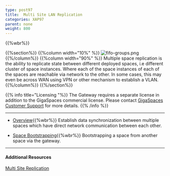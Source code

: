 ```yaml
---
type: post97
title:  Multi Site LAN Replication
categories: XAP97
parent: none
weight: 800
---
```


{{%wbr%}}

{{%section%}}
{{%column width="10%" %}}
![fifo-groups.png](/attachment_files/subject/multisite.png)
{{%/column%}}
{{%column width="90%" %}}
Multiple space replication is the ability to replicate state between different deployed spaces, i.e different cluster of space instances. Where each of the space instances of each of the spaces are reachable via network to the other. In some cases, this may even be across WAN using VPN or other mechanism to establish a VLAN.
{{%/column%}}
{{%/section%}}



{{% info title="Licensing "%}}
The Gateway requires a separate license in addition to the GigaSpaces commercial license. Please contact [GigaSpaces Customer Support](http://www.gigaspaces.com/content/customer-support-services) for more details.
{{% /info %}}


<hr/>

- [Overview](./multi-space-replication-over-the-lan-or-vpn.html){{%wbr%}}
Establish data synchronization between multiple spaces which have direct network communication between each other.

- [Space Bootstrapping](./replication-gateway-lan-bootstrapping-process.html){{%wbr%}}
Bootstrapping a space from another space via the gateway.

<hr/>

#### Additional Resources

[Multi Site Replication](./multi-site-replication-overview.html)
